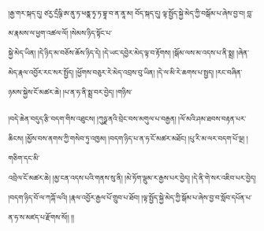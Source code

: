 ﻿  
།རྒྱ་གར་སྐད་དུ། ཙརྱ་དྲྀཥྚི་ཨ་ནུ་ཏ་ཕནྣ་ཏྭ་ཏ་བྷཱ་བ་ན་ནཱ་མ། བོད་སྐད་དུ། ལྟ་སྤྱོད་སྐྱེ་མེད་ཀྱི་བསྒོམ་པ་ཞེས་བྱ་བ། བླ་མ་རྣམས་ལ་ཕྱག་འཚལ་ལོ། །སེམས་ཉིད་སྟོང་པ་  
སྐྱེ་མེད་ཡིན། །དེ་ཉིད་མ་བཅོས་ཆོས་ཉིད་དེ། །དེ་ཡང་དབྱེར་མེད་ལྟ་བ་རྟོགས། །སྒོམ་ལས་མ་འདས་པ་ནི་སྨྲ། །ཞེན་མེད་རྣལ་འབྱོར་རང་སར་སྤྱོད། །ཕྱོགས་བཅུར་རེ་མེད་འབྲས་བུ་ཡིན། །དེ་ལ་མི་རེ་ཆགས་པ་སྤྱད། །རང་བཞིན་ཉམས་སྐྱེས་ངོ་མཚར་ཆེ། །པ་ན་ཧ་ནི་སྨྲ་བར་བྱེད། །གཉིས་  
  
།བདེ་ཆེན་བདུད་རྩི་བདག་གིས་འཐུངས། །ཀུཉྫ་ནའི་བྲེང་བས་མགུལ་པ་བརྒྱན། །ལོ་མའི་ཤམ་ཐབས་བརྟན་པར་ཆིངས། །མྱོས་བས་ནགས་ཀྱི་གསེབ་ཏུ་འཁྱམ། །བདག་ཉིད་པ་ན་ཧ་ངོ་མཚར་མཐོང། །པུ་རི་མ་ལར་བདག་པོ་ལྔ། །གཅིག་དང་མི་  
འབྲེལ་ངོ་མཚར་ཆེ། །མྱ་ངན་འདས་པའི་གནས་སུ་ནི། །མེ་ཏོག་ལྡུམ་ར་རྒྱས་པར་བྱེད། །དེ་ནི་གེ་སར་འཇིབ་པར་བྱེད། །བདག་ཉིད་བོ་ལ་ཀཀྐོ་ལའི། །རྣལ་འབྱོར་རྒྱལ་པོ་གྲུབ་པ་ཐོབ། །ལྟ་སྤྱོད་སྐྱེ་མེད་ཀྱི་སྒོམ་པ་ཞེས་བྱ་བ་སློབ་དཔོན་པ་ན་ཧ་ས་མཛད་པ་རྫོགས་སོ།། །།  
  
  
